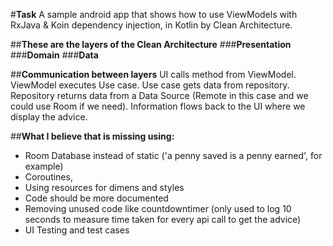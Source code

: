 #**Task**
A sample android app that shows how to use ViewModels with RxJava & Koin dependency injection, in Kotlin by Clean Architecture.


##**These are the layers of the Clean Architecture**
###**Presentation**
###**Domain**
###**Data**


##**Communication between layers**
UI calls method from ViewModel.
ViewModel executes Use case.
Use case gets data from repository.
Repository returns data from a Data Source (Remote in this case and we could use Room if we need).
Information flows back to the UI where we display the advice.

##**What I believe that is missing using:**
- Room Database instead of static ('a penny saved is a penny earned', 
for example)
- Coroutines,
- Using resources for dimens and styles
- Code should be more documented
- Removing unused code like countdowntimer (only used to log 10 seconds to measure time taken for every api call to get the advice)
- UI Testing and test cases
